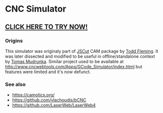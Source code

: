 # CNC Simulator

## [CLICK HERE TO TRY NOW!](https://raw.githack.com/Harvie/cnc-simulator/master/index.html)

### Origins
This simulator was originaly part of [JSCut](https://jscut.org/) CAM package by [Todd Fleming](https://github.com/tbfleming/jscut).
It was later dissected and modified to be useful in offline/standalone context by [Tomas Mudrunka](https://github.com/harvie).
Similar project used to be available at http://www.cncwebtools.com/Apps/GCode_Simulator/index.html but features were limited and it's now defunct.

### See also
 * https://camotics.org/
 * https://github.com/vlachoudis/bCNC
 * https://github.com/LaserWeb/LaserWeb4

